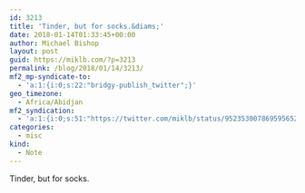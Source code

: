 ```yaml
---
id: 3213
title: 'Tinder, but for socks.&diams;'
date: 2018-01-14T01:33:45+00:00
author: Michael Bishop
layout: post
guid: https://miklb.com/?p=3213
permalink: /blog/2018/01/14/3213/
mf2_mp-syndicate-to:
  - 'a:1:{i:0;s:22:"bridgy-publish_twitter";}'
geo_timezone:
  - Africa/Abidjan
mf2_syndication:
  - 'a:1:{i:0;s:51:"https://twitter.com/miklb/status/952353007869595652";}'
categories:
  - misc
kind:
  - Note
---
```

Tinder, but for socks.